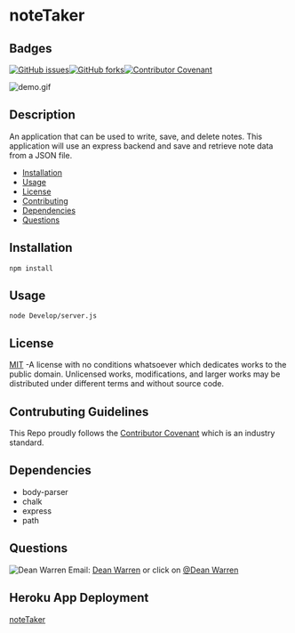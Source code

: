 # noteTaker 
 ## Badges  
[![GitHub issues](https://img.shields.io/github/issues/deawar/noteTaker?style=plastic)](undefined/network)[![GitHub forks](https://img.shields.io/github/forks/deawar/noteTaker?style=plastic)](undefined/network)[![Contributor Covenant](https://img.shields.io/badge/Contributor%20Covenant-v2.0%20adopted-ff69b4.svg?style=plastic)](code_of_conduct.md) 

![demo.gif](https://github.com/deawar/noteTaker/noteTaker.gif)
## Description  
  An application that can be used to write, save, and delete notes. This application will use an express backend and save and retrieve note data from a JSON file.  
* [Installation](#installation)  
* [Usage](#usage)  
* [License](#license)  
* [Contributing](#contributing)  
* [Dependencies](#dependencies)  
* [Questions](#questions) 
  
## Installation  
``` 
npm install 
``` 
## Usage  
``` 
node Develop/server.js 
``` 
  
## License  
[MIT](https://github.com/deawar/noteTaker/blob/master/LICENSE) -A license with no conditions whatsoever which dedicates works to the public domain. Unlicensed works, modifications, and larger works may be distributed under different terms and without source code.
  
## Contrubuting Guidelines 
 This Repo proudly follows the [Contributor Covenant](https://www.contributor-covenant.org/) which is an industry standard. 
 
## Dependencies  
* body-parser
* chalk
* express
* path
## Questions 
![Dean Warren](https://avatars3.githubusercontent.com/u/15312495?v=4&s=48)  Email: [Dean Warren](mailto:deawar@gmail.com) or  click on [@Dean Warren](https://github.com/deawar)

## Heroku App Deployment
[noteTaker](https://still-headland-57233.herokuapp.com/)